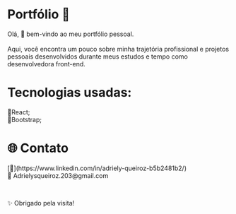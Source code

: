 <h1 align="start">Portfólio 💼</h1>

<p align="start">
 Olá, 👋 bem-vindo ao meu portfólio pessoal.<br></br>Aqui, você encontra um pouco sobre minha trajetória profissional e projetos pessoais desenvolvidos durante meus estudos e tempo como desenvolvedora front-end.
</p>

<h1 align="start">Tecnologias usadas:</h1>

🔹React;<br>
🔹Bootstrap;

<h1 align="start"> 🌐 Contato </h1>

<p align="start">
[🔗](https://www.linkedin.com/in/adriely-queiroz-b5b2481b2/)<br>   
📧 Adrielysqueiroz.203@gmail.com </p></br>


✨ Obrigado pela visita!

 
 
